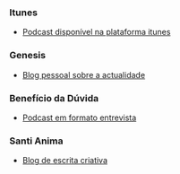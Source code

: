 
### Itunes
* [Podcast disponível na plataforma itunes](https://itunes.apple.com/pt/podcast/conversas-com-os-meus-sobrinhos/id1404085375?l=en)

### Genesis
  * [Blog pessoal sobre a actualidade](https://tvieiragoncalves.github.io/genesis/)

### Benefício da Dúvida

  * [Podcast em formato entrevista](http://j.mp/beneficiodaduvida)

### Santi Anima 

  * [Blog de escrita criativa](http://santi-anima.blogspot.com/)



